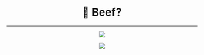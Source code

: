 <h1 align="center">🍖 Beef?</h1>
<hr>
<div align="center">
    <img src="[https://lanyard.cnrad.dev/api/833280085552791583"/>
</div>
</div>
<p align="center">
     <img src="https://github-readme-stats.vercel.app/api/top-langs/?username=benbernhardg&theme=dracula" />
</p>
